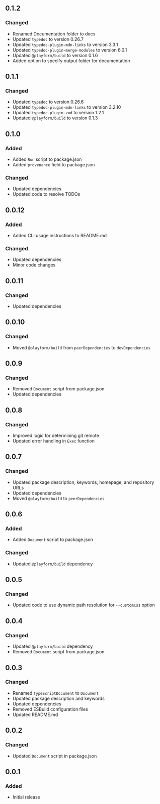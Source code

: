 ## 0.1.2

### Changed

-   Renamed Documentation folder to docs
-   Updated `typedoc` to version 0.26.7
-   Updated `typedoc-plugin-mdn-links` to version 3.3.1
-   Updated `typedoc-plugin-merge-modules` to version 6.0.1
-   Updated `@playform/build` to version 0.1.6
-   Added option to specify output folder for documentation

## 0.1.1

### Changed

-   Updated `typedoc` to version 0.26.6
-   Updated `typedoc-plugin-mdn-links` to version 3.2.10
-   Updated `typedoc-plugin-zod` to version 1.2.1
-   Updated `@playform/build` to version 0.1.3

## 0.1.0

### Added

-   Added `Run` script to package.json
-   Added `provenance` field to package.json

### Changed

-   Updated dependencies
-   Updated code to resolve TODOs

## 0.0.12

### Added

-   Added CLI usage instructions to README.md

### Changed

-   Updated dependencies
-   Minor code changes

## 0.0.11

### Changed

-   Updated dependencies

## 0.0.10

### Changed

-   Moved `@playform/build` from `peerDependencies` to `devDependencies`

## 0.0.9

### Changed

-   Removed `Document` script from package.json
-   Updated dependencies

## 0.0.8

### Changed

-   Improved logic for determining git remote
-   Updated error handling in `Exec` function

## 0.0.7

### Changed

-   Updated package description, keywords, homepage, and repository URLs
-   Updated dependencies
-   Moved `@playform/build` to `peerDependencies`

## 0.0.6

### Added

-   Added `Document` script to package.json

### Changed

-   Updated `@playform/build` dependency

## 0.0.5

### Changed

-   Updated code to use dynamic path resolution for `--customCss` option

## 0.0.4

### Changed

-   Updated `@playform/build` dependency
-   Removed `Document` script from package.json

## 0.0.3

### Changed

-   Renamed `TypeScriptDocument` to `Document`
-   Updated package description and keywords
-   Updated dependencies
-   Removed ESBuild configuration files
-   Updated README.md

## 0.0.2

### Changed

-   Updated `Document` script in package.json

## 0.0.1

### Added

-   Initial release
